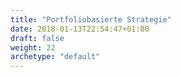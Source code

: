```yaml
---
title: "Portfoliobasierte Strategie"
date: 2018-01-13T22:54:47+01:00
draft: false
weight: 22
archetype: "default"
---
```


